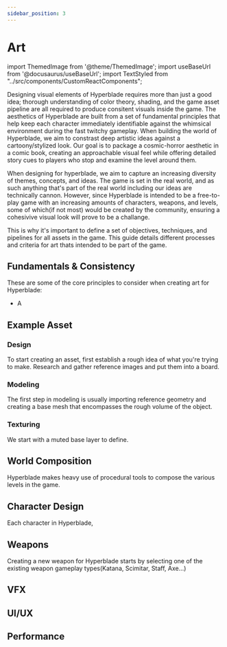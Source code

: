 ```yaml
---
sidebar_position: 3
---
```


# Art

import ThemedImage from '@theme/ThemedImage';
import useBaseUrl from '@docusaurus/useBaseUrl';
import TextStyled from "../src/components/CustomReactComponents";

Designing visual elements of Hyperblade requires more than just a good idea; thorough understanding of color theory, shading, and the game asset pipeline are all required to produce consitent visuals inside the game. The aesthetics of Hyperblade are built from a set of fundamental principles that help keep each character immediately identifiable against the whimsical environment during the fast twitchy gameplay. When building the world of Hyperblade, we aim to constrast deep artistic ideas against a cartoony/stylized look. Our goal is to package a cosmic-horror aesthetic in a comic book, creating an approachable visual feel while offering detailed story cues to players who stop and examine the level around them.

When designing for hyperblade, we aim to capture an increasing diversity of themes, concepts, and ideas. The game is set in the real world, and as such anything that's part of the real world including our ideas are technically cannon. However, since Hyperblade is intended to be a free-to-play game with an increasing amounts of characters, weapons, and levels, some of which(if not most) would be created by the community, ensuring a cohesivive visual look will prove to be a challange. 

This is why it's important to define a set of objectives, techniques, and pipelines for all assets in the game. This guide details different processes and criteria for art thats intended to be part of the game.


## Fundamentals & Consistency
These are some of the core principles to consider when creating art for Hyperblade:
* A


## Example Asset
### Design
To start creating an asset, first establish a rough idea of what you're trying to make.
Research and gather reference images and put them into a board.

### Modeling
The first step in modeling is usually importing reference geometry and creating a base mesh that encompasses the rough volume of the object. 

### Texturing
We start with a muted base layer to define. 

## World Composition
Hyperblade makes heavy use of procedural tools to compose the various levels in the game.

## Character Design
Each character in Hyperblade, 
## Weapons
Creating a new weapon for Hyperblade starts by selecting one of the existing weapon gameplay types(Katana, Scimitar, Staff, Axe...)

## VFX

## UI/UX

## Performance


